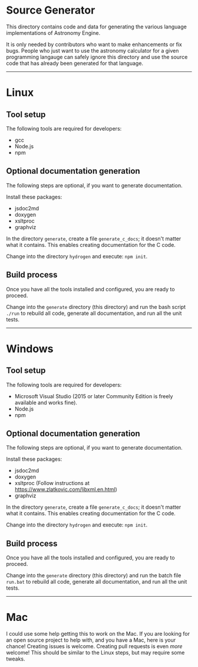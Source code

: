 # Source Generator

This directory contains code and data for generating the various
language implementations of Astronomy Engine.

It is only needed by contributors who want to make enhancements
or fix bugs.  People who just want to use the astronomy calculator
for a given programming langauge can safely ignore this directory
and use the source code that has already been generated for that language.

---

# Linux

## Tool setup

The following tools are required for developers:
- gcc
- Node.js
- npm

## Optional documentation generation

The following steps are optional, if you want to generate documentation.

Install these packages:

- jsdoc2md
- doxygen
- xsltproc
- graphviz

In the directory `generate`, create a file `generate_c_docs`; it doesn't matter what it contains.
This enables creating documentation for the C code.

Change into the directory `hydrogen` and execute:  `npm init`.

## Build process

Once you have all the tools installed and configured, you are ready to proceed.

Change into the `generate` directory (this directory) and run the bash script
`./run` to rebuild all code, generate all documentation, and run all the unit tests.

---

# Windows

## Tool setup

The following tools are required for developers:
- Microsoft Visual Studio (2015 or later Community Edition is freely available and works fine).
- Node.js
- npm

## Optional documentation generation

The following steps are optional, if you want to generate documentation.

Install these packages:

- jsdoc2md
- doxygen
- xsltproc  (Follow instructions at https://www.zlatkovic.com/libxml.en.html)
- graphviz

In the directory `generate`, create a file `generate_c_docs`; it doesn't matter what it contains.
This enables creating documentation for the C code.

Change into the directory `hydrogen` and execute:  `npm init`.

## Build process

Once you have all the tools installed and configured, you are ready to proceed.

Change into the `generate` directory (this directory) and run the
batch file `run.bat` to rebuild all code, generate all documentation,
and run all the unit tests.

---

# Mac

I could use some help getting this to work on the Mac. If you are looking
for an open source project to help with, and you have a Mac, here is your chance!
Creating issues is welcome. Creating pull requests is even *more* welcome!
This should be similar to the Linux steps, but may require some tweaks.
